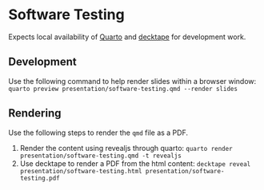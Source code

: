 # Software Testing

Expects local availability of [Quarto](https://quarto.org/docs/) and [decktape](https://github.com/astefanutti/decktape) for development work.

## Development

Use the following command to help render slides within a browser window:
`quarto preview presentation/software-testing.qmd --render slides`

## Rendering

Use the following steps to render the `qmd` file as a PDF.

1. Render the content using revealjs through quarto: `quarto render presentation/software-testing.qmd -t revealjs`
2. Use decktape to render a PDF from the html content: `decktape reveal presentation/software-testing.html presentation/software-testing.pdf`
